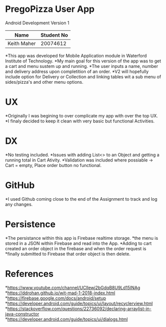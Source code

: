 # PregoPizza User App
Android Development Version 1

|Name            |Student No|
|----------------|----------|
|Keith Maher     | 20074612 |

*This app was developed for Mobile Application module in Waterford Institute of Technology. 
*My main goal for this version of the app was to get a cart and menu sustem up and running. 
*The user inputs a name, number and delivery address upon completition of an order. 
*V2 will hopefully include option for Delivery or Collection and linking tables wit a sub menu of sides/pizza's and other menu options. 

# UX
*Originally I was begining to over complicate my app with over the top UX. 
*I finaly decided to keep it clean with very basic but functional Activities. 

# DX
*No testing included. 
*Issues with adding List<> to an Object and getting a running total in Cart Ativity.
*Validation was included where possiable -> Cart = empty, Place order button no functional. 

# GitHub
*I used Github coming close to the end of the Assignment to track and log any changes.

# Persistence
*The persistance within this app is Firebase realtime storage. 
*the menu is stored in a JSON within Firebase and read into the App. 
*Adding to cart created an order object in the firebase and when the order request is 
*finally submitted to Firebase that order object is then delete.

# References
*https://www.youtube.com/channel/UCllewj2bGdqB8U9Ld15INAg
*https://ddrohan.github.io/wit-mad-1-2018-index.html
*https://firebase.google.com/docs/android/setup
*https://developer.android.com/guide/topics/ui/layout/recyclerview.html
*https://stackoverflow.com/questions/22736092/declaring-arraylist-in-java-constructor
*https://developer.android.com/guide/topics/ui/dialogs.html

